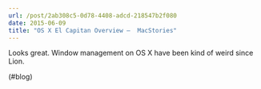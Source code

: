 ```yaml
---
url: /post/2ab308c5-0d78-4408-adcd-218547b2f080
date: 2015-06-09
title: "OS X El Capitan Overview –  MacStories"
---
```


Looks great. Window management on OS X have been kind of weird since Lion.



(#blog)